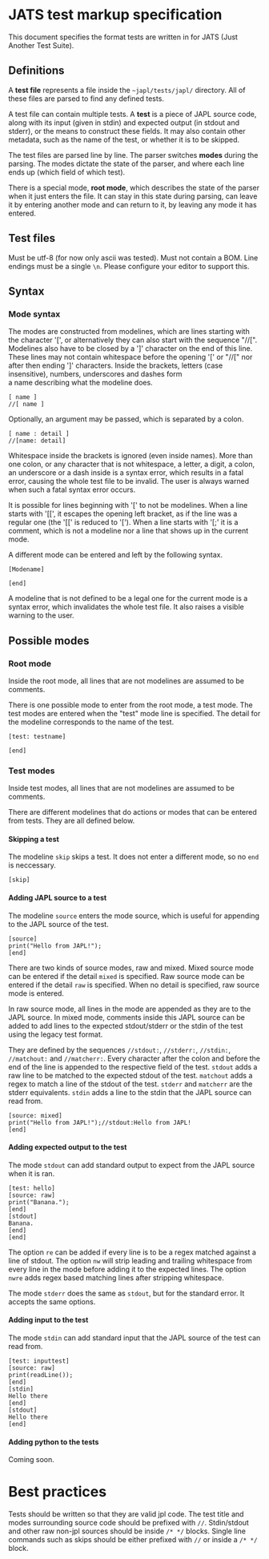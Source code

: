 # JATS test markup specification

This document specifies the format tests are written
in for JATS (Just Another Test Suite).

## Definitions

A **test file** represents a file inside the `~japl/tests/japl/` directory. All of these files are parsed
to find any defined tests.

A test file can contain multiple tests. A **test** is a
piece of JAPL source code, along with its input
(given in stdin) and expected output (in stdout and stderr), or the means to construct these fields. It
may also contain other metadata, such as the name 
of the test, or whether it is to be skipped.

The test files are parsed line by line. The parser
switches **modes** during the parsing. The modes
dictate the state of the parser, and where each line
ends up (which field of which test).

There is a special mode, **root mode**, which describes
the state of the parser when it just enters the file.
It can stay in this state during parsing, can leave
it by entering another mode and can
return to it, by leaving any mode it has entered.

## Test files

Must be utf-8 (for now only ascii was tested).
Must not contain a BOM. Line endings must be a single 
`\n`. Please configure your editor to support this.

## Syntax

### Mode syntax

The modes are constructed from modelines,
which are lines starting with the character '[', or alternatively
they can also start with the sequence "//[".
Modelines also have to be closed by a ']' character
on the end of this line. These lines may not contain
whitespace before the opening '[' or "//[" nor after then ending
']' characters. Inside the brackets, letters (case
insensitive), numbers, underscores and dashes form\
a name describing what the modeline does.

```
[ name ]
//[ name ]
```

Optionally, an argument may be passed, which is 
separated by a colon.

```
[ name : detail ]
//[name: detail]
```

Whitespace inside the brackets is ignored (even inside
names). More than one colon, or any character that
is not whitespace, a letter, a digit, a colon, an 
underscore or a dash inside is a syntax error, which
results in a fatal error, causing the whole test
file to be invalid. The user is always warned when
such a fatal syntax error occurs.

It is possible for lines beginning with '[' to not
be modelines. When a line starts with '[[', it escapes
the opening left bracket, as if the line was a regular
one (the '[[' is reduced to '['). When a line starts
with '[;' it is a comment, which is not a modeline nor
a line that shows up in the current mode.

A different mode can be entered and left by the 
following syntax.

```
[Modename]

[end]
```

A modeline that is not defined to be a legal one 
for the current mode is a syntax error, which
invalidates the whole test file. It also raises 
a visible warning to the user.

## Possible modes

### Root mode

Inside the root mode, all lines that are not modelines
are assumed to be comments.

There is one possible mode to enter from the root mode,
a test mode. The test modes are entered when the "test"
mode line is specified. The detail for the modeline
corresponds to the name of the test.

```
[test: testname]

[end]
```

### Test modes

Inside test modes, all lines that are not modelines are
assumed to be comments.

There are different modelines that do actions or
modes that can be entered from tests. They are all
defined below.

#### Skipping a test

The modeline `skip` skips a test. It does not enter
a different mode, so no `end` is neccessary.

```
[skip]
```

#### Adding JAPL source to a test

The modeline `source` enters the mode source, which
is useful for appending to the JAPL source of the
test.
```
[source]
print("Hello from JAPL!");
[end]
```

There are two kinds of source modes, raw and mixed.
Mixed source mode can be entered if the detail `mixed`
is specified. Raw source mode can be entered if the
detail `raw` is specified. When no detail is specified,
raw source mode is entered.

In raw source mode, all lines in the mode are
appended as they are to the JAPL source. In mixed
mode, comments inside this JAPL source can be
added to add lines to the expected stdout/stderr or
the stdin of the test using the legacy test format.

They are defined by the sequences `//stdout:`, 
`//stderr:`, `//stdin:`, `//matchout:` and 
`//matcherr:`. Every character after the colon and
before the end of the line is appended to the respective
field of the test. `stdout` adds a raw line to be
matched to the expected stdout of the test. `matchout`
adds a regex to match a line of the stdout of the test.
`stderr` and `matcherr` are the stderr equivalents.
`stdin` adds a line to the stdin that the JAPL source
can read from.

```
[source: mixed]
print("Hello from JAPL!");//stdout:Hello from JAPL!
[end]
```

#### Adding expected output to the test

The mode `stdout` can add standard output to expect
from the JAPL source when it is ran.

```
[test: hello]
[source: raw]
print("Banana.");
[end]
[stdout]
Banana.
[end]
[end]
```

The option `re` can be added if every line is to
be a regex matched against a line of stdout.
The option `nw` will strip leading and trailing 
whitespace from every line in the mode before
adding it to the expected lines. The option `nwre`
adds regex based matching lines after stripping
whitespace.

The mode `stderr` does the same as `stdout`, but
for the standard error. It accepts the same options.

#### Adding input to the test

The mode `stdin` can add standard input that the
JAPL source of the test can read from.

```
[test: inputtest]
[source: raw]
print(readLine());
[end]
[stdin]
Hello there
[end]
[stdout]
Hello there
[end]
```

#### Adding python to the tests

Coming soon.

# Best practices

Tests should be written so that they are valid jpl code. The test title
and modes surrounding source code should be prefixed with `//`. Stdin/stdout 
and other raw non-jpl sources should be inside `/* */` blocks. Single line
commands such as skips should be either prefixed with `//` or inside a `/* */`
block.
